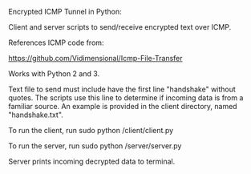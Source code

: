 Encrypted ICMP Tunnel in Python:

Client and server scripts to send/receive encrypted text over ICMP.

References ICMP code from:

https://github.com/Vidimensional/Icmp-File-Transfer

Works with Python 2 and 3.

Text file to send must include have the first line "handshake" without quotes.  The scripts use this line to determine if incoming data is from a familiar source.  An example is provided in the client directory, named "handshake.txt".

To run the client, run sudo python /client/client.py <txt file to send> <ip to send to>

To run the server, run sudo python /server/server.py

Server prints incoming decrypted data to terminal.